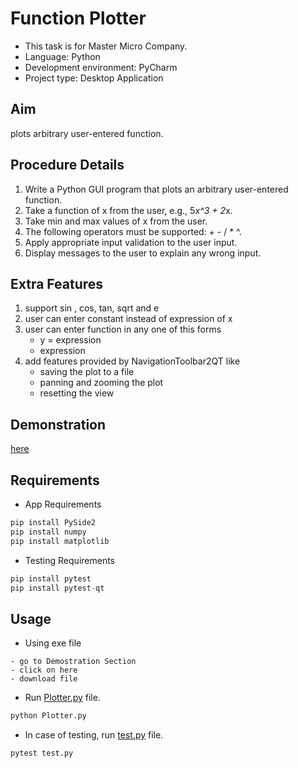 # Function Plotter
- This task is for Master Micro Company.
- Language: Python
- Development environment: PyCharm
- Project type: Desktop Application
## Aim
plots arbitrary user-entered function. 
## Procedure Details
1. Write a Python GUI program that plots an arbitrary user-entered function.
2. Take a function of x from the user, e.g., 5*x^3 + 2*x.
3. Take min and max values of x from the user.
4. The following operators must be supported: + - / * ^.
5. Apply appropriate input validation to the user input.
6. Display messages to the user to explain any wrong input.

## Extra Features
1. support sin , cos, tan, sqrt and e
2. user can enter constant instead of expression of x
3. user can enter function in any one of this forms
    - y = expression
    - expression
4. add features provided by NavigationToolbar2QT like
    - saving the plot to a file
    - panning and zooming the plot
    - resetting the view
## Demonstration
[here](https://drive.google.com/file/d/1NvYadkpnIm-0tLZmHUxcm9urJ7rjyhaz/view?usp=sharing)

## Requirements
* App Requirements 
```python
pip install PySide2
pip install numpy
pip install matplotlib
```
* Testing Requirements
```python
pip install pytest
pip install pytest-qt
```

## Usage
* Using exe file
```
- go to Demostration Section
- click on here
- download file
```
* Run [Plotter.py](Plotter.py) file.
```python
python Plotter.py
```
* In case of testing, run [test.py](test.py) file.
```python
pytest test.py
```
